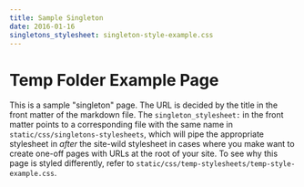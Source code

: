 ```yaml
---
title: Sample Singleton
date: 2016-01-16
singletons_stylesheet: singleton-style-example.css
---
```


# Temp Folder Example Page

This is a sample "singleton" page. The URL is decided by the title in the front matter of the markdown file. The `singleton_stylesheet:` in the front matter points to a corresponding file with the same name in `static/css/singletons-stylesheets`, which will pipe the appropriate stylesheet in *after* the site-wild stylesheet in cases where you make want to create one-off pages with URLs at the root of your site. To see why this page is styled differently, refer to `static/css/temp-stylesheets/temp-style-example.css`. 


